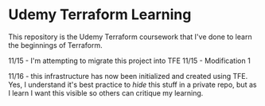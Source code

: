 # Udemy Terraform Learning

This repository is the Udemy Terraform coursework that I've done to learn the beginnings of Terraform.

11/15 - I'm attempting to migrate this project into TFE
11/15 - Modification 1

11/16 - this infrastructure has now been initialized and created using TFE. Yes, I understand it's best practice to _hide_ this stuff in a private repo, but as I learn I want this visible so others can critique my learning.
